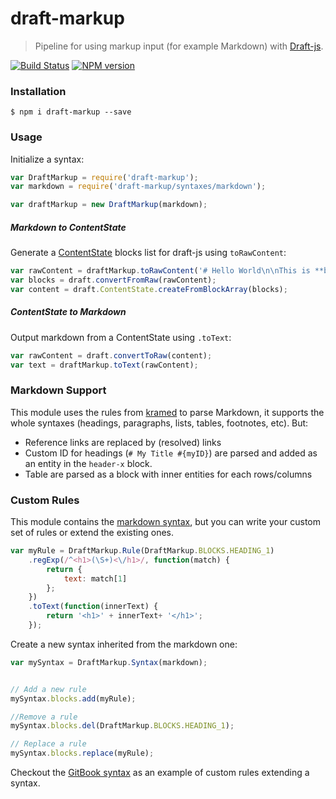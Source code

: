 # draft-markup

> Pipeline for using markup input (for example Markdown) with [Draft-js](https://facebook.github.io/draft-js/).

[![Build Status](https://travis-ci.org/GitbookIO/draft-markup.png?branch=master)](https://travis-ci.org/GitbookIO/draft-markup)
[![NPM version](https://badge.fury.io/js/draft-markup.svg)](http://badge.fury.io/js/draft-markup)

### Installation

```
$ npm i draft-markup --save
```

### Usage

Initialize a syntax:

```js
var DraftMarkup = require('draft-markup');
var markdown = require('draft-markup/syntaxes/markdown');

var draftMarkup = new DraftMarkup(markdown);
```

##### Markdown to ContentState

Generate a [ContentState](https://facebook.github.io/draft-js/docs/api-reference-content-state.html#content) blocks list for draft-js using `toRawContent`:

```js
var rawContent = draftMarkup.toRawContent('# Hello World\n\nThis is **bold**.');
var blocks = draft.convertFromRaw(rawContent);
var content = draft.ContentState.createFromBlockArray(blocks);
```

##### ContentState to Markdown

Output markdown from a ContentState using `.toText`:

```js
var rawContent = draft.convertToRaw(content);
var text = draftMarkup.toText(rawContent);
```

### Markdown Support

This module uses the rules from [kramed](https://github.com/GitbookIO/kramed) to parse Markdown, it supports the whole syntaxes (headings, paragraphs, lists, tables, footnotes, etc). But:

- Reference links are replaced by (resolved) links
- Custom ID for headings (`# My Title #{myID}`) are parsed and added as an entity in the `header-x` block.
- Table are parsed as a block with inner entities for each rows/columns

### Custom Rules

This module contains the [markdown syntax](./rules/markdown.js), but you can write your custom set of rules or extend the existing ones.

```js
var myRule = DraftMarkup.Rule(DraftMarkup.BLOCKS.HEADING_1)
    .regExp(/^<h1>(\S+)<\/h1>/, function(match) {
        return {
            text: match[1]
        };
    })
    .toText(function(innerText) {
        return '<h1>' + innerText+ '</h1>';
    });
```

Create a new syntax inherited from the markdown one:

```js
var mySyntax = DraftMarkup.Syntax(markdown);


// Add a new rule
mySyntax.blocks.add(myRule);

//Remove a rule
mySyntax.blocks.del(DraftMarkup.BLOCKS.HEADING_1);

// Replace a rule
mySyntax.blocks.replace(myRule);
```

Checkout the [GitBook syntax](https://github.com/GitbookIO/draft-markup/blob/master/syntaxes/gitbook/index.js) as an example of custom rules extending a syntax.


